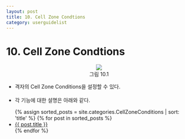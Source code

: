 ```yaml
---
layout: post
title: 10. Cell Zone Condtions
category: userguidelist
---
```


# 10. Cell Zone Condtions

<p align='Center'>
    <img src="https:nextfoam.co.kr/baramManual/userguide/10.1.png"><br>
    그림 10.1
</p>

* 격자의 Cell Zone Conditions을 설정할 수 있다. <br><br>
* 각 기능에 대한 설명은 아래와 같다. <br>

<ul>
  {% assign sorted_posts = site.categories.CellZoneConditions | sort: 'title' %}
  {% for post in sorted_posts %}
    <li><a href="{{ site.baseurl }}{{ post.url }}">{{ post.title }}</a></li>
  {% endfor %}
</ul>